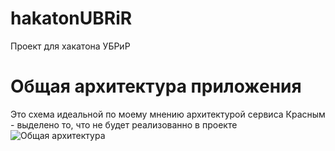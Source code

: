 # hakatonUBRiR
Проект для хакатона УБРиР

# Общая архитектура приложения
Это схема идеальной по моему мнению архитектурой сервиса
Красным - выделено то, что не будет реализованно в проекте
![Общая архитектура](https://github.com/PeryCreep/hakatonUBRiR/assets/96946167/c25245f2-0014-4aca-b161-25b9bc238917)




